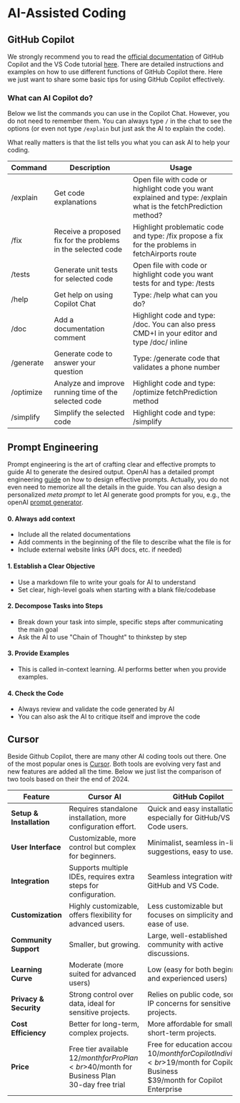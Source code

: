 # AI-Assisted Coding

## GitHub Copilot 

We strongly recommend you to read the [official documentation](https://github.com/features/copilot) of GitHub Copilot and the VS Code tutorial [here](https://code.visualstudio.com/docs/editor/github-copilot). There are detailed instructions and examples on how to use different functions of GitHub Copilot there. Here we just want to share some basic tips for using GitHub Copilot effectively.




### What can AI Copilot do?

Below we list the commands you can use in the Copilot Chat. However, you do not need to remember them. You can always type `/` in the chat to see the options (or even not type `/explain` but just ask the AI to explain the code).

What really matters is that the list tells you what you can ask AI to help your coding.

| Command     | Description                                           | Usage                                                                 |
|-------------|-------------------------------------------------------|----------------------------------------------------------------------|
| /explain    | Get code explanations                                 | Open file with code or highlight code you want explained and type: /explain what is the fetchPrediction method? |
| /fix        | Receive a proposed fix for the problems in the selected code | Highlight problematic code and type: /fix propose a fix for the problems in fetchAirports route |
| /tests      | Generate unit tests for selected code                 | Open file with code or highlight code you want tests for and type: /tests |
| /help       | Get help on using Copilot Chat                        | Type: /help what can you do?                                         |
| /doc        | Add a documentation comment                           | Highlight code and type: /doc. You can also press CMD+I in your editor and type /doc/ inline |
| /generate   | Generate code to answer your question                 | Type: /generate code that validates a phone number                   |
| /optimize   | Analyze and improve running time of the selected code | Highlight code and type: /optimize fetchPrediction method            |
| /simplify   | Simplify the selected code                            | Highlight code and type: /simplify                                                                       |

## Prompt Engineering

Prompt engineering is the art of crafting clear and effective prompts to guide AI to generate the desired output.  OpenAI has a detailed prompt engineering [guide](https://platform.openai.com/docs/guides/prompt-engineering) on how to design effective prompts. Actually, you do not even need to memorize all the details in the guide. You can also design a personalized _meta prompt_ to let AI generate good prompts for you, e.g., the openAI [prompt generator](https://platform.openai.com/docs/guides/prompt-generation). 
#### 0. Always add context

- Include all the related documentations 
- Add comments in the beginning of the file to describe what the file is for
- Include external website links (API docs, etc. if needed)

#### 1. Establish a Clear Objective

* Use a markdown file to write your goals for AI to understand
* Set clear, high-level goals when starting with a blank file/codebase

   
#### 2. Decompose Tasks into Steps

* Break down your task into simple, specific steps after communicating the main goal
* Ask the AI to use "Chain of Thought" to thinkstep by step


#### 3. Provide Examples

- This is called in-context learning. AI performs better when you provide examples.

#### 4. Check the Code

- Always review and validate the code generated by AI
- You can also ask the AI to critique itself and improve the code

## Cursor

Beside Github Copilot, there are many other AI coding tools out there. One of the most popular ones is [Cursor](https://www.cursor.com/). Both tools are evolving very fast and new features are added all the time. Below we just list the comparison of two tools based on their  the end of 2024.

| Feature            | Cursor AI                                                                 | GitHub Copilot                                                      |
|--------------------|---------------------------------------------------------------------------|---------------------------------------------------------------------|
| **Setup & Installation** | Requires standalone installation, more configuration effort.            | Quick and easy installation, especially for GitHub/VS Code users.   |
| **User Interface** | Customizable, more control but complex for beginners.                      | Minimalist, seamless in-line suggestions, easy to use.              |
| **Integration**    | Supports multiple IDEs, requires extra steps for configuration.            | Seamless integration with GitHub and VS Code.                       |
| **Customization**  | Highly customizable, offers flexibility for advanced users.                | Less customizable but focuses on simplicity and ease of use.        |
| **Community Support** | Smaller, but growing.                                                     | Large, well-established community with active discussions.          |
| **Learning Curve** | Moderate (more suited for advanced users)                                  | Low (easy for both beginners and experienced users)                 |
| **Privacy & Security** | Strong control over data, ideal for sensitive projects.                   | Relies on public code, some IP concerns for sensitive projects.     |
| **Cost Efficiency** | Better for long-term, complex projects.                                     | More affordable for small, short-term projects.                     |
| **Price**          | Free tier available<br>$12/month for Pro Plan<br>$40/month for Business Plan<br>30-day free trial | Free for education accounts<br>$10/month for Copilot Individual<br>$19/month for Copilot Business<br>$39/month for Copilot Enterprise |

